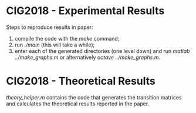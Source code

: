 # CIG2018 - Experimental Results

Steps to reproduce results in paper:

1) compile the code with the *make* command;
2) run *./main* (this will take a while);
3) enter each of the generated directories (one level down) and run *matlab ../make\_graphs.m* or alternatively *octave ../make\_graphs.m*.

# CIG2018 - Theoretical Results

*theory\_helper.m* contains the code that generates the transition matrices and calculates the theoretical results reported in the paper.
